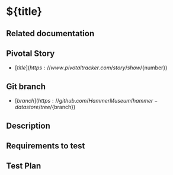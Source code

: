 <!-- Generate a new file using -->
<!-- sed -e "s/\${title}/My story/" -e "s/\${number}/156128780/" -e "s/\${branch}/`git_current_branch`/g" template.md | tee "`git_current_branch`.md" -->

# ${title}

## Related documentation

## Pivotal Story

* [${title}](https://www.pivotaltracker.com/story/show/${number})

## Git branch

* [${branch}](https://github.com/HammerMuseum/hammer-datastore/tree/${branch})

## Description

## Requirements to test

## Test Plan
